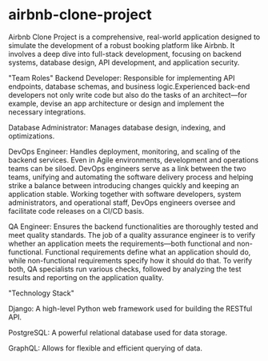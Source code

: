 # airbnb-clone-project
Airbnb Clone Project is a comprehensive, real-world application designed to simulate the development of a robust booking platform like Airbnb. It involves a deep dive into full-stack development, focusing on backend systems, database design, API development, and application security. 

"Team Roles"
Backend Developer: Responsible for implementing API endpoints, database schemas, and business logic.Experienced back-end developers not only write code but also do the tasks of an architect—for example, devise an app architecture or design and implement the necessary integrations.

Database Administrator: Manages database design, indexing, and optimizations.

DevOps Engineer: Handles deployment, monitoring, and scaling of the backend services. Even in Agile environments, development and operations teams can be siloed. DevOps engineers serve as a link between the two teams, unifying and automating the software delivery process and helping strike a balance between introducing changes quickly and keeping an application stable. Working together with software developers, system administrators, and operational staff, DevOps engineers oversee and facilitate code releases on a CI/CD basis.

QA Engineer: Ensures the backend functionalities are thoroughly tested and meet quality standards. The job of a quality assurance engineer is to verify whether an application meets the requirements—both functional and non-functional. Functional requirements define what an application should do, while non-functional requirements specify how it should do that. To verify both, QA specialists run various checks, followed by analyzing the test results and reporting on the application quality.

"Technology Stack"

Django: A high-level Python web framework used for building the RESTful API.

PostgreSQL: A powerful relational database used for data storage.

GraphQL: Allows for flexible and efficient querying of data.


